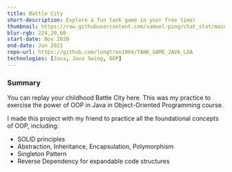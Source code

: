 ```yaml
---
title: Battle City
short-description: Explore a fun tank game in your free time!
thumbnail: https://raw.githubusercontent.com/samuel-ping/chat_stat/main/screenshots/chat_stat-header-color-cropped.png
blur-rgb: 224,20,60
start-date: Nov 2020
end-date: Jan 2021
repo-url: https://github.com/longtran1904/TANK_GAME_JAVA_LXA
technologies: [Java, Java Swing, OOP]
---
```


### Summary
You can replay your childhood Battle City here. This was my practice to exercise the power of OOP in Java in Object-Oriented Programming course.

I made this project with my friend to practice all the foundational concepts of OOP, including:
- SOLID principles
- Abstraction, Inheritance, Encapsulation, Polymorphism
- Singleton Pattern
- Reverse Dependency for expandable code structures
